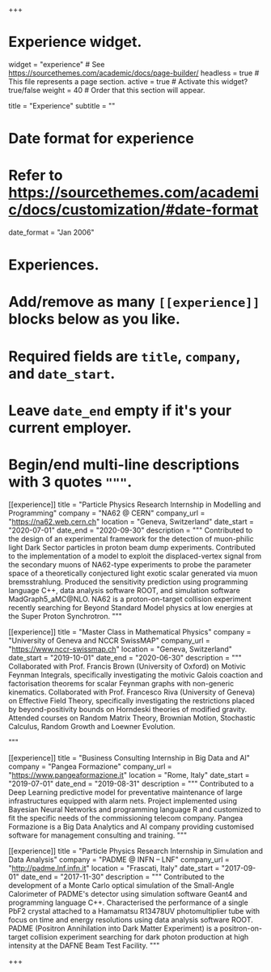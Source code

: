 +++
# Experience widget.
widget = "experience"  # See https://sourcethemes.com/academic/docs/page-builder/
headless = true  # This file represents a page section.
active = true  # Activate this widget? true/false
weight = 40  # Order that this section will appear.

title = "Experience"
subtitle = ""

# Date format for experience
#   Refer to https://sourcethemes.com/academic/docs/customization/#date-format
date_format = "Jan 2006"

# Experiences.
#   Add/remove as many `[[experience]]` blocks below as you like.
#   Required fields are `title`, `company`, and `date_start`.
#   Leave `date_end` empty if it's your current employer.
#   Begin/end multi-line descriptions with 3 quotes `"""`.

[[experience]]
  title = "Particle Physics Research Internship in Modelling and Programming"
  company = "NA62 @ CERN"
  company_url = "https://na62.web.cern.ch"
  location = "Geneva, Switzerland"
  date_start = "2020-07-01"
  date_end = "2020-09-30"
  description = """
Contributed to the design of an experimental framework for the detection of muon-philic light Dark Sector particles in proton beam dump experiments. Contributed to the implementation of a model to exploit the displaced-vertex signal from the secondary muons of NA62-type experiments to probe the parameter space of a theoretically conjectured light exotic scalar generated via muon bremsstrahlung. Produced the sensitivity prediction using programming language C++, data analysis software ROOT, and simulation software MadGraph5_aMC@NLO. NA62 is a proton-on-target collision experiment recently searching for Beyond Standard Model physics at low energies at the Super Proton Synchrotron.
  """
  
[[experience]]
  title = "Master Class in Mathematical Physics"
  company = "University of Geneva and NCCR SwissMAP"
  company_url = "https://www.nccr-swissmap.ch"
  location = "Geneva, Switzerland"
  date_start = "2019-10-01"
  date_end = "2020-06-30"
  description = """
  Collaborated with Prof. Francis Brown (University of Oxford) on Motivic Feynman Integrals, specifically investigating the motivic Galois coaction and factorisation theorems for scalar Feynman graphs with non-generic kinematics. Collaborated with Prof. Francesco Riva (University of Geneva) on Effective Field Theory, specifically investigating the restrictions placed by beyond-positivity bounds on Horndeski theories of modified gravity. Attended courses on Random Matrix Theory, Brownian Motion, Stochastic Calculus, Random Growth and Loewner Evolution. 

"""

[[experience]]
  title = "Business Consulting Internship in Big Data and AI"
  company = "Pangea Formazione"
  company_url = "https://www.pangeaformazione.it"
  location = "Rome, Italy"
  date_start = "2019-07-01"
  date_end = "2019-08-31"
  description = """
  Contributed to a Deep Learning predictive model for preventative maintenance of large infrastructures equipped with alarm nets. Project implemented using Bayesian Neural Networks and programming language R and customized to fit the specific needs of the commissioning telecom company. Pangea Formazione is a Big Data Analytics and AI company providing customised software for management consulting and training.
"""

[[experience]]
  title = "Particle Physics Research Internship in Simulation and Data Analysis"
  company = "PADME @ INFN – LNF"
  company_url = "http://padme.lnf.infn.it"
  location = "Frascati, Italy"
  date_start = "2017-09-01"
  date_end = "2017-11-30"
  description = """
 Contributed to the development of a Monte Carlo optical simulation of the Small-Angle Calorimeter of PADME's detector using simulation software Geant4 and programming language C++. Characterised the performance of a single PbF2 crystal attached to a Hamamatsu R13478UV photomultiplier tube with focus on time and energy resolutions using data analysis software ROOT. PADME (Positron Annihilation into Dark Matter Experiment) is a positron-on-target collision experiment searching for dark photon production at high intensity at the DAFNE Beam Test Facility.
  """

+++
